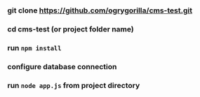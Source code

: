 ### git clone https://github.com/ogrygorilla/cms-test.git

### cd cms-test (or project folder name)

### run ```npm install```

### configure database connection

### run ```node app.js``` from project directory
